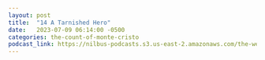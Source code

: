 ```yaml
---
layout: post
title:  "14 A Tarnished Hero"
date:   2023-07-09 06:14:00 -0500
categories: the-count-of-monte-cristo
podcast_link: https://nilbus-podcasts.s3.us-east-2.amazonaws.com/the-well-trained-mind/The%20Count%20of%20Monte%20Cristo/14%20A%20Tarnished%20Hero.mp3
---
```


